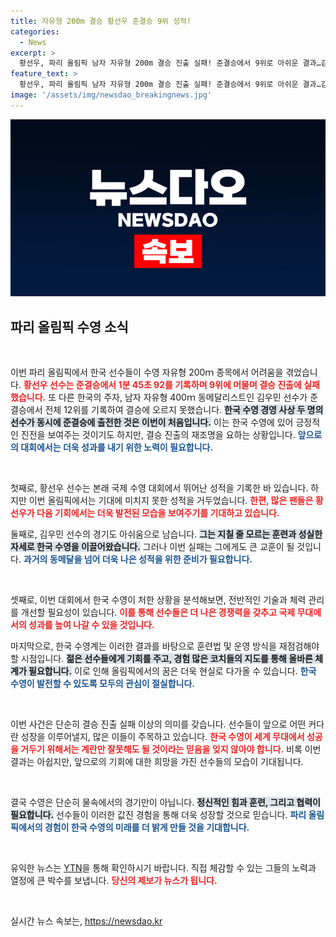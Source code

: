 ```yaml
---
title: 자유형 200m 결승 황선우 준결승 9위 성적!
categories:
  - News
excerpt: >
  황선우, 파리 올림픽 남자 자유형 200m 결승 진출 실패! 준결승에서 9위로 아쉬운 결과…김우민도 동반 탈락! 한국 수영 역사에 남을 이 순간, 앞으로의 도전은? 클릭하여 자세히 알아보세요!
feature_text: >
  황선우, 파리 올림픽 남자 자유형 200m 결승 진출 실패! 준결승에서 9위로 아쉬운 결과…김우민도 동반 탈락! 한국 수영 역사에 남을 이 순간, 앞으로의 도전은? 클릭하여 자세히 알아보세요!
image: '/assets/img/newsdao_breakingnews.jpg'
---
```


<p><img src="/assets/img/newsdao_breakingnews.jpg" alt="implanttips 속보" /></p>

<h2 data-ke-size="size26">파리 올림픽 수영 소식</h2>

<p data-ke-size="size16">&nbsp;</p>

<p>이번 파리 올림픽에서 한국 선수들이 수영 자유형 200ｍ 종목에서 어려움을 겪었습니다. <b><span style="color: #ee2323;">황선우 선수는 준결승에서 1분 45초 92를 기록하며 9위에 머물며 결승 진출에 실패했습니다.</span></b> 또 다른 한국의 주자, 남자 자유형 400ｍ 동메달리스트인 김우민 선수가 준결승에서 전체 12위를 기록하여 결승에 오르지 못했습니다. <b><span style="background-color: #21538527;">한국 수영 경영 사상 두 명의 선수가 동시에 준결승에 출전한 것은 이번이 처음입니다.</span></b> 이는 한국 수영에 있어 긍정적인 진전을 보여주는 것이기도 하지만, 결승 진출의 재조명을 요하는 상황입니다. <b><span style="color: #1a5490;">앞으로의 대회에서는 더욱 성과를 내기 위한 노력이 필요합니다.</span></b> </p>

<p data-ke-size="size16">&nbsp;</p>

<p>첫째로, 황선우 선수는 본래 국제 수영 대회에서 뛰어난 성적을 기록한 바 있습니다. 하지만 이번 올림픽에서는 기대에 미치지 못한 성적을 거두었습니다. <b><span style="color: #ee2323;">한편, 많은 팬들은 황선우가 다음 기회에서는 더욱 발전된 모습을 보여주기를 기대하고 있습니다.</span></b></p>

<p>둘째로, 김우민 선수의 경기도 아쉬움으로 남습니다. <b><span style="background-color: #21538527;">그는 지칠 줄 모르는 훈련과 성실한 자세로 한국 수영을 이끌어왔습니다.</span></b> 그러나 이번 실패는 그에게도 큰 교훈이 될 것입니다. <b><span style="color: #1a5490;">과거의 동메달을 넘어 더욱 나은 성적을 위한 준비가 필요합니다.</span></b></p>

<p data-ke-size="size16">&nbsp;</p>

<p>셋째로, 이번 대회에서 한국 수영이 처한 상황을 분석해보면, 전반적인 기술과 체력 관리를 개선할 필요성이 있습니다. <b><span style="color: #ee2323;">이를 통해 선수들은 더 나은 경쟁력을 갖추고 국제 무대에서의 성과를 높여 나갈 수 있을 것입니다.</span></b> </p>

<p>마지막으로, 한국 수영계는 이러한 결과를 바탕으로 훈련법 및 운영 방식을 재점검해야 할 시점입니다. <b><span style="background-color: #21538527;">젊은 선수들에게 기회를 주고, 경험 많은 코치들의 지도를 통해 올바른 체계가 필요합니다.</span></b> 이로 인해 올림픽에서의 꿈은 더욱 현실로 다가올 수 있습니다. <b><span style="color: #1a5490;">한국 수영이 발전할 수 있도록 모두의 관심이 절실합니다.</span></b></p>

<p data-ke-size="size16">&nbsp;</p>

<p>이번 사건은 단순히 결승 진출 실패 이상의 의미를 갖습니다. 선수들이 앞으로 어떤 커다란 성장을 이루어낼지, 많은 이들이 주목하고 있습니다. <b><span style="color: #ee2323;">한국 수영이 세계 무대에서 성공을 거두기 위해서는 계란만 잘못해도 될 것이라는 믿음을 잊지 않아야 합니다.</span></b> 비록 이번 결과는 아쉽지만, 앞으로의 기회에 대한 희망을 가진 선수들의 모습이 기대됩니다. </p>

<p data-ke-size="size16">&nbsp;</p>

<p>결국 수영은 단순히 물속에서의 경기만이 아닙니다. <b><span style="background-color: #21538527;">정신적인 힘과 훈련, 그리고 협력이 필요합니다.</span></b> 선수들이 이러한 값진 경험을 통해 더욱 성장할 것으로 믿습니다. <b><span style="color: #1a5490;">파리 올림픽에서의 경험이 한국 수영의 미래를 더 밝게 만들 것을 기대합니다.</span></b> </p>

<p data-ke-size="size16">&nbsp;</p>

<p>유익한 뉴스는 <a href="https://www.ytn.co.kr/">YTN</a>을 통해 확인하시기 바랍니다. 직접 체감할 수 있는 그들의 노력과 열정에 큰 박수를 보냅니다. <b><span style="color: #ee2323;">당신의 제보가 뉴스가 됩니다.</span></b> </p>

<p data-ke-size="size16">&nbsp;</p>
실시간 뉴스 속보는, <a href="https://newsdao.kr" rel="dofollow">https://newsdao.kr</a>


